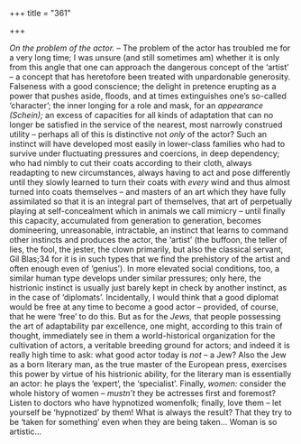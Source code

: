 +++
title = "361"

+++

*On the problem of the actor.* – The problem of the actor has troubled me for a very long time; I was unsure \(and still sometimes am\) whether it is only from this angle that one can approach the dangerous concept of the ‘artist’ – a concept that has heretofore been treated with unpardonable generosity. Falseness with a good conscience; the delight in pretence erupting as a power that pushes aside, floods, and at times extinguishes one’s so-called ‘character’; the inner longing for a role and mask, for an *appearance \(Schein\);* an excess of capacities for all kinds of adaptation that can no longer be satisfied in the service of the nearest, most narrowly construed utility – perhaps all of this is distinctive not *only* of the actor? Such an instinct will have developed most easily in lower-class families who had to survive under fluctuating pressures and coercions, in deep dependency; who had nimbly to cut their coats according to their cloth, always readapting to new circumstances, always having to act and pose differently until they slowly learned to turn their coats with *every* wind and thus almost turned into coats themselves – and masters of an art which they have fully assimilated so that it is an integral part of themselves, that art of perpetually playing at self-concealment which in animals we call mimicry – until finally this capacity, accumulated from generation to generation, becomes domineering, unreasonable, intractable, an instinct that learns to command other instincts and produces the actor, the ‘artist’ \(the buffoon, the teller of lies, the fool, the jester, the clown primarily, but also the classical servant, Gil Blas;34 for it is in such types that we find the prehistory of the artist and often enough even of ‘genius’\). In more elevated social conditions, too, a similar human type develops under similar pressures; only here, the histrionic instinct is usually just barely kept in check by another instinct, as in the case of ‘diplomats’. Incidentally, I would think that a good diplomat would be free at any time to become a good actor – provided, of course, that he were ‘free’ to do this. But as for the *Jews,* that people possessing the art of adaptability par excellence, one might, according to this train of thought, immediately see in them a world-historical organization for the cultivation of actors, a veritable breeding ground for actors; and indeed it is really high time to ask: what good actor today is *not* – a Jew? Also the Jew as a born literary man, as the true master of the European press, exercises this power by virtue of his histrionic ability, for the literary man is essentially an actor: he plays the ‘expert’, the ‘specialist’. Finally, *women:* consider the whole history of women – *mustn’t* they be actresses first and foremost? Listen to doctors who have hypnotized womenfolk; finally, love them – let yourself be ‘hypnotized’ by them\! What is always the result? That they try to be ‘taken for something’ even when they are being taken... Woman is so artistic...


